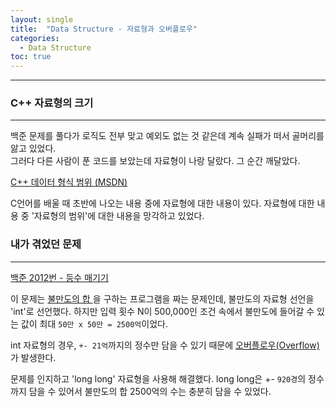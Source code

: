 ```yaml
---
layout: single
title:  "Data Structure - 자료형과 오버플로우"
categories:
  - Data Structure
toc: true
---
```


---

### C++ 자료형의 크기
---

백준 문제를 풀다가 로직도 전부 맞고 예외도 없는 것 같은데 계속 실패가 떠서 골머리를 앓고 있었다.  
그러다 다른 사람이 푼 코드를 보았는데 자료형이 나랑 달랐다. 그 순간 깨달았다.

[C++ 데이터 형식 범위 (MSDN)](https://learn.microsoft.com/ko-kr/cpp/cpp/data-type-ranges?view=msvc-170)

C언어를 배울 때 초반에 나오는 내용 중에 자료형에 대한 내용이 있다. 자료형에 대한 내용 중 '자료형의 범위'에 대한 내용을 망각하고 있었다.

### 내가 겪었던 문제
---

[백준 2012번 - 등수 매기기](https://www.acmicpc.net/problem/2012)

이 문제는 <u> 불만도의 합 </u>을 구하는 프로그램을 짜는 문제인데, 불만도의 자료형 선언을 'int'로 선언했다. 하지만 입력 횟수 N이 500,000인 조건 속에서 불만도에 들어갈 수 있는 값이 최대 `50만 x 50만 = 2500억`이었다.

int 자료형의 경우, `+- 21억`까지의 정수만 담을 수 있기 때문에 <u> 오버플로우(Overflow) </u>가 발생한다.

문제를 인지하고 'long long' 자료형을 사용해 해결했다. long long은 +- `920경`의 정수까지 담을 수 있어서 불만도의 합 2500억의 수는 충분히 담을 수 있었다.